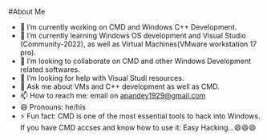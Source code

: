 #About Me

- 🔭 I’m currently working on CMD and Windows C++ Development.
- 🌱 I’m currently learning Windows OS development and Visual Studio (Community-2022), as well as Virtual Machines(VMware workstation 17 pro).
- 👯 I’m looking to collaborate on CMD and other Windows Development related softwares.
- 🤔 I’m looking for help with Visual Studi resources.
- 💬 Ask me about VMs and C++ development as well as CMD.
- 📫 How to reach me: email on apandey1929@gmail.com
- 😄 Pronouns: he/his
- ⚡ Fun fact: CMD is one of the most essential tools to hack into Windows. If you have CMD accses and know how to use it: Easy Hacking...😄😄😄
